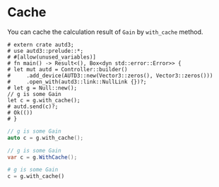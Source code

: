 # Cache

You can cache the calculation result of `Gain` by `with_cache` method.

```rust,edition2021
# extern crate autd3;
# use autd3::prelude::*;
# #[allow(unused_variables)]
# fn main() -> Result<(), Box<dyn std::error::Error>> {
# let mut autd = Controller::builder()
#     .add_device(AUTD3::new(Vector3::zeros(), Vector3::zeros()))
#     .open_with(autd3::link::NullLink {})?;
# let g = Null::new();
// g is some Gain
let c = g.with_cache();
# autd.send(c)?;
# Ok(())
# }
```

```cpp
// g is some Gain
auto c = g.with_cache();
```

```cs
// g is some Gain
var c = g.WithCache();
```

```python
# g is some Gain
c = g.with_cache()
```
